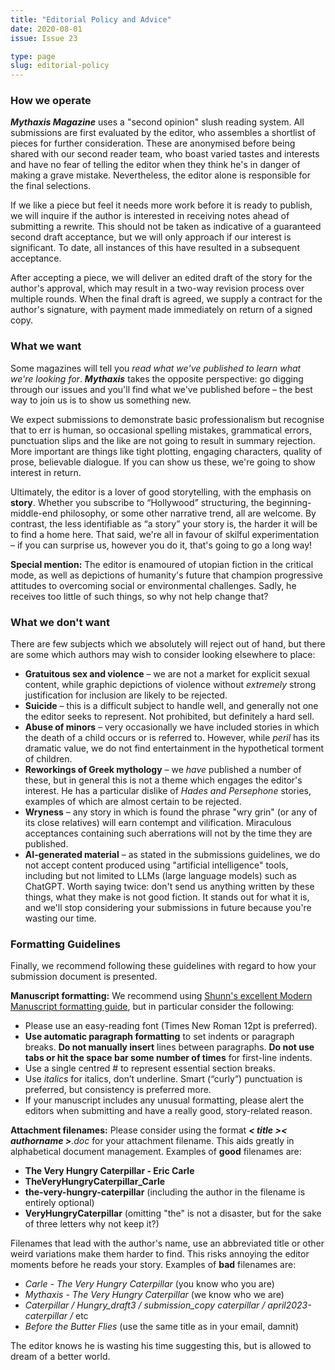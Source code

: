 ```yaml
---
title: "Editorial Policy and Advice"
date: 2020-08-01
issue: Issue 23

type: page
slug: editorial-policy
---
```


### How we operate

***Mythaxis Magazine*** uses a "second opinion" slush reading system. All submissions are first evaluated by the editor, who assembles a shortlist of pieces for further consideration. These are anonymised before being shared with our second reader team, who boast varied tastes and interests and have no fear of telling the editor when they think he's in danger of making a grave mistake. Nevertheless, the editor alone is responsible for the final selections.

If we like a piece but feel it needs more work before it is ready to publish, we will inquire if the author is interested in receiving notes ahead of submitting a rewrite. This should not be taken as indicative of a guaranteed second draft acceptance, but we will only approach if our interest is significant. To date, all instances of this have resulted in a subsequent acceptance.

After accepting a piece, we will deliver an edited draft of the story for the author's approval, which may result in a two-way revision process over multiple rounds. When the final draft is agreed, we supply a contract for the author's signature, with payment made immediately on return of a signed copy.

### What we want

Some magazines will tell you *read what we've published to learn what we're looking for*. ***Mythaxis*** takes the opposite perspective: go digging through our issues and you'll find what we've published before – the best way to join us is to show us something new.

We expect submissions to demonstrate basic professionalism but recognise that to err is human, so occasional spelling mistakes, grammatical errors, punctuation slips and the like are not going to result in summary rejection. More important are things like tight plotting, engaging characters, quality of prose, believable dialogue. If you can show us these, we're going to show interest in return.

Ultimately, the editor is a lover of good storytelling, with the emphasis on **story**. Whether you subscribe to “Hollywood” structuring, the beginning-middle-end philosophy, or some other narrative trend, all are welcome. By contrast, the less identifiable as “a story” your story is, the harder it will be to find a home here. That said, we're all in favour of skilful experimentation – if you can surprise us, however you do it, that's going to go a long way!

**Special mention:** The editor is enamoured of utopian fiction in the critical mode, as well as depictions of humanity's future that champion progressive attitudes to overcoming social or environmental challenges. Sadly, he receives too little of such things, so why not help change that?

### What we don't want

There are few subjects which we absolutely will reject out of hand, but there are some which authors may wish to consider looking elsewhere to place:

* **Gratuitous sex and violence** – we are not a market for explicit sexual content, while graphic depictions of violence without *extremely* strong justification for inclusion are likely to be rejected.
* **Suicide** – this is a difficult subject to handle well, and generally not one the editor seeks to represent. Not prohibited, but definitely a hard sell.
* **Abuse of minors** – very occasionally we have included stories in which the death of a child occurs or is referred to. However, while *peril* has its dramatic value, we do not find entertainment in the hypothetical torment of children.
* **Reworkings of Greek mythology** – we *have* published a number of these, but in general this is not a theme which engages the editor's interest. He has a particular dislike of *Hades and Persephone* stories, examples of which are almost certain to be rejected.
* **Wryness** – any story in which is found the phrase "wry grin" (or any of its close relatives) will earn contempt and vilification. Miraculous acceptances containing such aberrations will not by the time they are published.
* **AI-generated material** – as stated in the submissions guidelines, we do not accept content produced using "artificial intelligence" tools, including but not limited to LLMs (large language models) such as ChatGPT. Worth saying twice: don't send us anything written by these things, what they make is not good fiction. It stands out for what it is, and we'll stop considering your submissions in future because you're wasting our time.

### Formatting Guidelines

Finally, we recommend following these guidelines with regard to how your submission document is presented.

**Manuscript formatting:** We recommend using [Shunn's excellent Modern Manuscript formatting guide](https://www.shunn.net/format/story/), but in particular consider the following:

- Please use an easy-reading font (Times New Roman 12pt is preferred).
- **Use automatic paragraph formatting** to set indents or paragraph breaks. **Do not manually insert** lines between paragraphs. **Do not use tabs or hit the space bar some number of times** for first-line indents.
- Use a single centred # to represent essential section breaks.
- Use *italics* for italics, don’t underline. Smart (“curly”) punctuation is preferred, but consistency is preferred more.
- If your manuscript includes any unusual formatting, please alert the editors when submitting and have a really good, story-related reason.

**Attachment filenames:** Please consider using the format ***< title >< authorname >**.doc* for your attachment filename. This aids greatly in alphabetical document management. Examples of **good** filenames are:

- **The Very Hungry Caterpillar - Eric Carle**
- **TheVeryHungryCaterpillar_Carle**
- **the-very-hungry-caterpillar** (including the author in the filename is entirely optional)
- **VeryHungryCaterpillar** (omitting "the" is not a disaster, but for the sake of three letters why not keep it?)

Filenames that lead with the author's name, use an abbreviated title or other weird variations make them harder to find. This risks annoying the editor moments before he reads your story. Examples of **bad** filenames are:

- *Carle - The Very Hungry Caterpillar* (you know who you are)
- *Mythaxis - The Very Hungry Caterpillar* (we know who we are)
- *Caterpillar / Hungry_draft3 / submission_copy caterpillar / april2023-caterpillar /* etc
- *Before the Butter Flies* (use the same title as in your email, damnit)

The editor knows he is wasting his time suggesting this, but is allowed to dream of a better world.